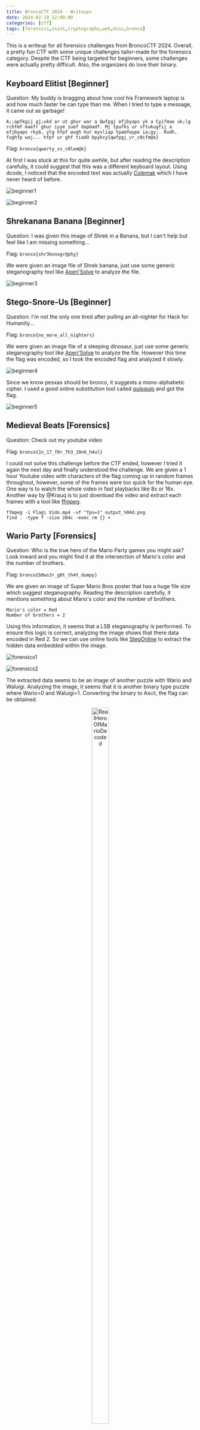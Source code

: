 ```yaml
---
title: BroncoCTF 2024 - Writeups
date: 2024-02-19 12:00:00
categories: [ctf]
tags: [forensics,osint,cryptography,web,misc,bronco]
---
```


This is a writeup for all forensics challenges from BroncoCTF 2024. Overall, a pretty fun CTF with some unique challenges tailor-made for the forensics category. Despite the CTF being targeted for beginners, some challenges were actually pretty difficult. Also, the organizers do love their binary.

## Keyboard Elitist [Beginner]
Question: My buddy is bragging about how cool his Framework laptop is and how much faster he can type than me. When I tried to type a message, it came out as garbage!
```
A;;apfkgij gj;ukd ar ut ghur war a Qwfpgj efjbyaps yk a Cyifmae uk;lg rchfmf maefr ghur iyye iuef dapbadf. Mj tpufks ur sftukugfij a efjbyaps rkyb, ylg hfpf wugh hur mysliap tpamfwype ia;gy;. Rudh, fughfp waj... hfpf ur ghf tiadO bpykcy{qwfpgj_vr_c0ifm@e}
```

Flag: `bronco{qwerty_vs_c0lem@k}`

At first I was stuck at this for quite awhile, but after reading the description carefully, it could suggest that this was a different keyboard layout. Using dcode, I noticed that the encoded text was actually [Colemak](https://colemak.com/) which I have never heard of before.

![beginner1](/assets/posts/broncoctf2024/beginner1.png)

![beginner2](/assets/posts/broncoctf2024/beginner2.png)

## Shrekanana Banana [Beginner]
Question: I was given this image of Shrek in a Banana, but I can't help but feel like I am missing something...

Flag: `bronco{shr3konogr@phy}`

We were given an image file of Shrek banana, just use some generic steganography tool like [Aperi'Solve](https://www.aperisolve.com/) to analyze the file.

![beginner3](/assets/posts/broncoctf2024/beginner3.png)

## Stego-Snore-Us [Beginner]
Question: I'm not the only one tired after pulling an all-nighter for Hack for Humanity...

Flag: `bronco{no_more_all_nighters}`

We were given an image file of a sleeping dinosaur, just use some generic steganography tool like [Aperi'Solve](https://www.aperisolve.com/) to analyze the file. However this time the flag was encoded, so I took the encoded flag and analyzed it slowly.

![beginner4](/assets/posts/broncoctf2024/beginner4.png)

Since we know pesxas should be bronco, it suggests a mono-alphabetic cipher. I used a good online substitution tool called [quipquip](https://quipqiup.com/) and got the flag.

![beginner5](/assets/posts/broncoctf2024/beginner5.png)

## Medieval Beats [Forensics]
Question: Check out my youtube video

Flag: `bronco{1n_17_f0r_7h3_10n6_h4ul}`

I could not solve this challenge before the CTF ended, however I tried it again the next day and finally understood the challenge. We are given a 1 hour Youtube video with characters of the flag coming up in random frames throughout, however, some of the frames were too quick for the human eye. One way is to watch the whole video in fast playbacks like 8x or 16x. Another way by @Krauq is to just download the video and extract each frames with a tool like [ffmpeg](https://ffmpeg.org/).

```
ffmpeg -i Flag\ Vido.mp4 -vf "fps=1" output_%04d.png  
find . -type f -size 284c -exec rm {} +
```

## Wario Party [Forensics]
Question: Who is the true hero of the Mario Party games you might ask? Look inward and you might find it at the intersection of Mario's color and the number of brothers.

Flag: `bronco{b0ws3r_g0t_th4t_dumpy}`

We are given an image of Super Mario Bros poster that has a huge file size which suggest steganography. Reading the description carefully, it mentions something about Mario's color and the number of brothers.
```
Mario's color = Red
Number of brothers = 2
```

Using this information, it seems that a LSB steganography is performed. To ensure this logic is correct, analyzing the image shows that there data encoded in Red 2. So we can use online tools like [StegOnline](https://georgeom.net/StegOnline/upload) to extract the hidden data embedded within the image.

![forensics1](/assets/posts/broncoctf2024/forensics1.png)

![forensics2](/assets/posts/broncoctf2024/forensics2.png)

The extracted data seems to be an image of another puzzle with Wario and Waluigi. Analyzing the image, it seems that it is another binary type puzzle where Wario=0 and Waluigi=1. Converting the binary to Ascii, the flag can be obtained.

<p align="center">
  <img src="/assets/posts/broncoctf2024/forensics3.jpg" alt="RealHeroOfMarioDecoded" width="30%" height="70%"/>
</p>

![forensics4](/assets/posts/broncoctf2024/forensics4.png)

## Boom [Forensics]
Question: With all these talks of arbitration, things are tense here around the office. I feel like people are going to explode at any moment. I gotta watch where I step before I accidentally bring something up and uncover something I didn't want to.

Hint: Look into Minesweeper and hex

Flag: `bronco{bo0m!}`

We are given a file with the .mbf extension, containing several hex digits. Initially having no clue on what the file should be used on, the authors provided a really good hint that helps clarifying this issue.

![forensics5](/assets/posts/broncoctf2024/forensics5.png)

By Googling minesweeper and mbf, I come across [MZRG](https://mzrg.com/js/mine/make_board.html) that allows players to load custom minesweeper boards to a game using the hex values. After getting the minesweeper board, I had no clue what I was looking at. However, I noticed 'XD' was written using the mines at the right side of the board map. This suggest that the flag was probably the huge chunk at the left side of the board map.

![forensics6](/assets/posts/broncoctf2024/forensics6.png)

## Mystery Sound [Forensics]
Question: This transmission supposedly contains a secret flag, but I can't decode it because of some interference. Can you help?

Flag: `bronco{y0u_mu57_h4v3_4m4z1ng_h34r1ng}`

We are given a wav audio file in this challenge, which also means audio steganography. Using [Sonic Visualizer](https://www.sonicvisualiser.org/) on Windows, a spectrogram layer can be added and a weird encoded message can be found. It seems to either be digital waves or morse code.

![forensics8](/assets/posts/broncoctf2024/forensics8.png)

But after analyzing it, it was definitely digital waves where down=0 and up=1. With 0s and 1s again, it is yet another binary type puzzle. So I manually inserted each bit and decoded them using [cryptii](https://cryptii.com/pipes/binary-decoder) (had to repeat 6 times rip my eyes) and finally got the flag.

![forensics9](/assets/posts/broncoctf2024/forensics9.png)

![forensics10](/assets/posts/broncoctf2024/forensics10.png)

## LAN Party [Forensics]
Question: My friend is SO MEAN! He changed my password on my home router and hid it in this Minecraft world. He even unmined the chunk I dug out...what a jerk. Ugh, now I am just here at the top of the world rather than at bedrock mining diamonds.

Flag: `bronco{b1rd's_Ey3_View}`

I could not solve this challenge before the CTF ended, however the authors gave me the method to solving it so I attempting it myself after. Since it was Minecraft forensics, I assume we had to analyze the chunk position in NBTExplorer to uncover hidden values. However, the authors mentioned that another specific tool can be used to get the flag directly.

![forensics11](/assets/posts/broncoctf2024/forensics11.png)

As shown in the Discord chat, it seems that using [uNmINeD](https://unmined.net/) allows the player to see a top down view of a minecraft world, where the flag can be easily seen.

![forensics12](/assets/posts/broncoctf2024/forensics12.png)

## Wiki Wiki Wiki [OSINT]
Question: Not much to go off here, but it’s all you need: Wikipedia and 128.125.52.138. The flag is not in the typical format, but wrap it in bronco{} before submitting. You will know when you find it.

Flag: `bronco{cNi76bV2IVERlh97hP}`

Search the IP address on Wikipedia

![osint1](/assets/posts/broncoctf2024/osint1.png)

![osint2](/assets/posts/broncoctf2024/osint2.png)

## Preschool Lessons [Cryptography]
Question: a b c... easy as 1 2 3... Do you REALLY know your ABCs? 
```
abbaaabacabbbaabacabbabbbbcabbabbbacabbaaabbcabbabbbbcabbbbabbcabbabaabcababbbbbcabbabbabcaabbaaabcabbbaabbcabbbaabbcababbbbbcabbbaaaacabbbaabacaabbaabbcabbbaabbcabbaaabbcabbabaaacabbabbbbcaabbaaaacabbabbaacabbbbbab
```

Flag: `bronco{i_m1ss_pr3scho0l}`

Reading the description, it is obvious that abc maps to 123. But thinking about it, it does not map to anything related to an encoding method or the flag. After analyzing the text for a long time, I noticed that it looks like binary again (the authors love binary for some reason) where c represents the space between a byte. So I mapped a=0 and b=1 and it worked.

![crypto1](/assets/posts/broncoctf2024/crypto1.png)

## Zodiac Killer [Cryptography]
Question: The Zodiac Killer is on the loose! I saw this message spray painted on a wall.

Flag: `bronco{LOOKOVERYOURSHOULDER}`

We are given a simple text that resembles the Zodiac Killer Cipher, just decode it.

![crypto2](/assets/posts/broncoctf2024/crypto2.png)

## Electrical Engineering [Cryptography]
Question: I hate electrical engineering

Flag: `bronco{rEsi5t_ev1L}`

We are given a pdf with many 6-band resistors. After awhile, I stumbled upon this [tool](https://www.geocachingtoolbox.com/index.php?lang=en&page=resistorCode) that helps calculate the Ω values for each resistor.

![crypto3](/assets/posts/broncoctf2024/crypto3.png)

![crypto4](/assets/posts/broncoctf2024/crypto4.png)

Noticing that the Ω values seems to represent certain numbers, I tried every resistor's Ω value on CyberChef and it succesfully decoded the flag. Thanks @eror__404 for the sanity check.

![crypto5](/assets/posts/broncoctf2024/crypto5.png)

## Oh, Danny [Cryptography]
Question: When using AES in CBC mode, Danny has a habit of leaving messages in his initialization vectors. Can you find his secret message?
```
key = 73757065725f6b65795f73747265616d
pt1 = 4163636f7264696e6720746f20616c6c
pt2 = 206b6e6f776e206c617773206f662061
ct2 = 817ed4df4521cc2d6e746c45a834aa2d
```

Flag: `bronco{d0nt_l3@k_ur_k3y}`

From the description, it seems that we have to reverse the AES-CBC encryption to obtain the IV. I could not solve this challenge before the CTF ended, however I tried it again the next day since I knew the concept.

![crypto6](/assets/posts/broncoctf2024/crypto6.png)

So I created a simple Python script to reverse the encryption process and obtain the IV. This script was heavily inspired from @Krauq writeup so credits to him.

```
from Crypto.Cipher import AES
from binascii import unhexlify

key = unhexlify("73757065725f6b65795f73747265616d")
ct2 = unhexlify("817ed4df4521cc2d6e746c45a834aa2d")
pt2 = unhexlify("206b6e6f776e206c617773206f662061")
pt1 = unhexlify("4163636f7264696e6720746f20616c6c")

# Decrypt ct2 to get "pt2 XOR ct1"
cipher = AES.new(key, AES.MODE_ECB)
decrypted_ct2 = cipher.decrypt(ct2)

# Calculate ct1
ct1 = bytes(a ^ b for a, b in zip(decrypted_ct2, pt2))

# Decrypt ct1 to get "pt1 XOR IV"
decrypted_ct1 = cipher.decrypt(ct1)

# Calculate IV
iv = bytes(a ^ b for a, b in zip(decrypted_ct1, pt1))
print(iv)
```

![crypto7](/assets/posts/broncoctf2024/crypto7.png)

## ACM Borg Members [Web]
Question: I am convinced the board members of Santa Clara's ACM clubs are cyborgs! They are definitely digitally enhanced! ACM Board? More like, ACM-BORG! If only I had a way of proving it.

Flag: `bronco{be3p_b0op_@CM_are_cyb0rgs}`

Reading the title and description, it seems that I should be using robots.txt on a specific website.

![web1](/assets/posts/broncoctf2024/web1.png)

![web2](/assets/posts/broncoctf2024/web2.png)

## Blue Boy Storage [Web]
Question: This blue boy saved something on his home planet but cannot seem to find it. Can you help him?

Flag: `broncoctf{ab4_d3_4ba_d1e_1m_blu3}`

We are given the [website](https://blue.web.broncoctf.xyz/), and what I always do is to look at the source code for any open flags.

![web3](/assets/posts/broncoctf2024/web3.png)

![web4](/assets/posts/broncoctf2024/web4.png)

Analyzing the javascript, the flag can be found as expected.

![web5](/assets/posts/broncoctf2024/web5.png)

## All I Do Is [Web]
Question: I LOVE TO ROLE PLAY! for my upcoming convention, i am reliving my glory days of being a minecrafter.

Flag: `bronco{Finding_diamonds_aint_so_hard_just_dig_baby_dig}`

We are given a [Youtube video](https://www.youtube.com/watch?v=DLgYt-569jc) and a [website](https://diamonds.broncoctf.xyz/), however the website seems to not work.

![web6](/assets/posts/broncoctf2024/web6.png)

Watching the video, it was a Minecraft song on digging. Noticing how the name of the challenge closely resembles the video title, I assume we have to use the dig command, specifically to dig any TXT info in the URL.

![web7](/assets/posts/broncoctf2024/web7.png)

## Blue Herring [Web]
Question: This page contains the elusive blue herring, however it's never been seen by the human eye. See if you can catch it and rip it open to find a flag.

Flag: `broncoctf{D1s_H3rr1ng_Sh0uld4_B33n_Blue}`

We are back at Task 2 [website](https://blue.web.broncoctf.xyz/) again and this time there is another hidden flag inside it. By grepping the word "herring", a path to an image can be obtained.

![web8](/assets/posts/broncoctf2024/web8.png)

![web9](/assets/posts/broncoctf2024/web9.png)

At this point I had no clue what to do next, but after asking for hints, it seems I have to perform steganography on it (this should be a forensic challenge, not web). Since the question mentioned Blue herring, I thought of LSB steganography again. Hence I went ahead and tried zsteg and the flag can be located on Blue 8 LSB.

![web10](/assets/posts/broncoctf2024/web10.png)

However, the intended method was to just select every Blue bit MSB on [StegOnline](https://georgeom.net/StegOnline/extract) and the flag can be obtained.

![web11](/assets/posts/broncoctf2024/web11.png)

## Countries Unite [Misc]
Question: "yoshie" sent me a peculiar message. What could he possibly be trying to say?

Flag: `bronco{diveristyequityinclusion}`

We are given an image of Discord emojis. Just get the first letter of each country flag and the flag can be obtained.

![misc1](/assets/posts/broncoctf2024/misc1.png)

## BroncoCTF Crossword [Misc]
Question: I am really annoyed. I work at Bronco Venture Accelerator and instead of doing work, my boss is just sitting doing a crossword. And drinking lemon juice? WHY! I want to dump it on him and his paper. We need to make MONEY.

Flag: `bronco{crosswords_do_not_increase_shareholder_value}`

We are given a pdf file of a crossword puzzle and it seems that there are white boxes covering the crossword. Initially, I spent an hour doing the crossword puzzle and it lead to no information on the flag. Hence I had to ask hints from Discord which mentioned something about lemon juice and paper. This obviously means the text "disappeared" as lemon juice on ink produces invisible ink.

![misc2](/assets/posts/broncoctf2024/misc2.png)

Sadly, I could not solve this challenge before the CTF ended, however, I found out that using a simple CTRL+A reveals the flag (bruh).

![misc3](/assets/posts/broncoctf2024/misc3.png)
